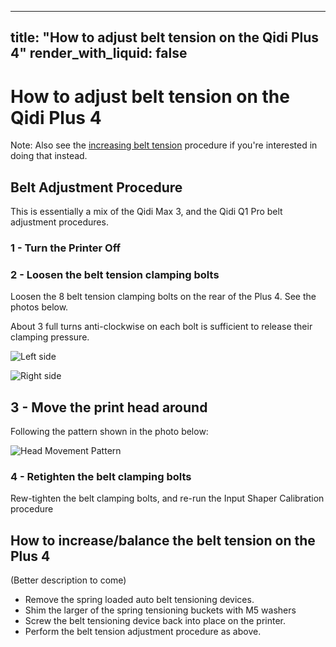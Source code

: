 
---
title: "How to adjust belt tension on the Qidi Plus 4"
render_with_liquid: false
---

# How to adjust belt tension on the Qidi Plus 4

Note: Also see the [increasing belt tension](#how-to-increasebalance-the-belt-tension-on-the-plus-4)
procedure if you're interested in doing that instead.

## Belt Adjustment Procedure

This is essentially a mix of the Qidi Max 3, and the Qidi Q1 Pro belt adjustment procedures.

### 1 - Turn the Printer Off

### 2 - Loosen the belt tension clamping bolts

Loosen the 8 belt tension clamping bolts on the rear of the Plus 4.  See the photos below.

About 3 full turns anti-clockwise on each bolt is sufficient to release their clamping pressure.
  
![Left side](./Tensioner-Locking-Bolts-A.jpg)

![Right side](./Tensioner-Locking-Bolts-B.jpg)

## 3 - Move the print head around

Following the pattern shown in the photo below:

![Head Movement Pattern](./Plus4-Topdown.png)

### 4 - Retighten the belt clamping bolts 

Rew-tighten the belt clamping bolts, and re-run the Input Shaper Calibration procedure



## How to increase/balance the belt tension on the Plus 4

(Better description to come)

- Remove the spring loaded auto belt tensioning devices.
- Shim the larger of the spring tensioning buckets with M5 washers
- Screw the belt tensioning device back into place on the printer.
- Perform the belt tension adjustment procedure as above.
